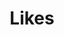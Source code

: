 ---
layout: default
title: Likes
parent: Wrapper
grand_parent: Справочник
permalink: /reference/wrapper/likes
---